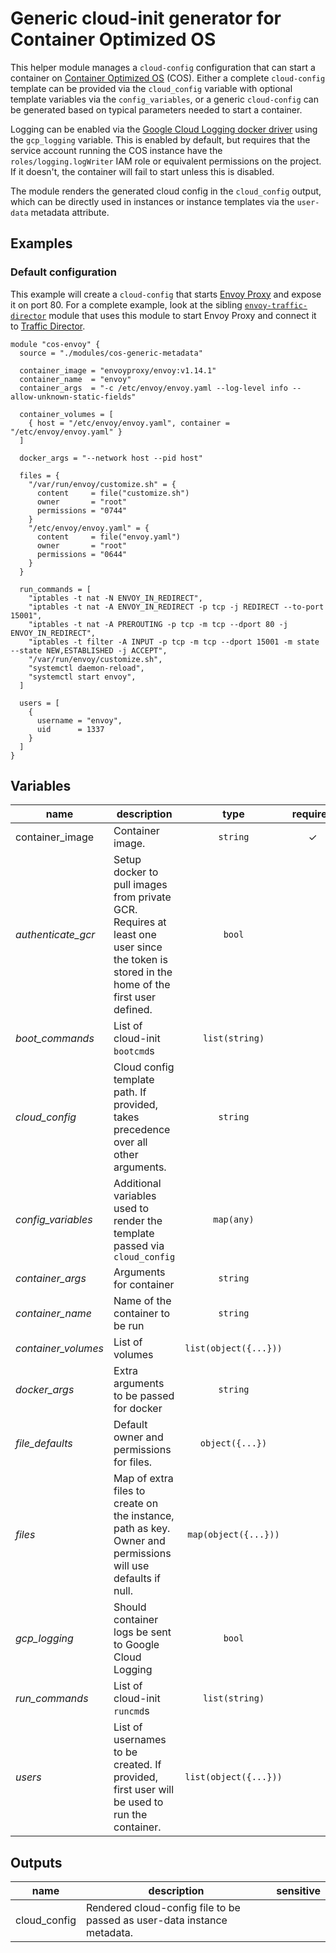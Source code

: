 # Generic cloud-init generator for Container Optimized OS

This helper module manages a `cloud-config` configuration that can start a container on [Container Optimized OS](https://cloud.google.com/container-optimized-os/docs) (COS). Either a complete `cloud-config` template can be provided via the `cloud_config` variable with optional template variables via the `config_variables`, or a generic `cloud-config` can be generated based on typical parameters needed to start a container.

Logging can be enabled via the [Google Cloud Logging docker driver](https://docs.docker.com/config/containers/logging/gcplogs/) using the `gcp_logging` variable. This is enabled by default, but requires that the service account running the COS instance have the `roles/logging.logWriter` IAM role or equivalent permissions on the project. If it doesn't, the container will fail to start unless this is disabled.

The module renders the generated cloud config in the `cloud_config` output, which can be directly used in instances or instance templates via the `user-data` metadata attribute.

## Examples

### Default configuration

This example will create a `cloud-config` that starts [Envoy Proxy](https://www.envoyproxy.io) and expose it on port 80. For a complete example, look at the sibling [`envoy-traffic-director`](../envoy-traffic-director/README.md) module that uses this module to start Envoy Proxy and connect it to [Traffic Director](https://cloud.google.com/traffic-director).

```hcl
module "cos-envoy" {
  source = "./modules/cos-generic-metadata"

  container_image = "envoyproxy/envoy:v1.14.1"
  container_name  = "envoy"
  container_args  = "-c /etc/envoy/envoy.yaml --log-level info --allow-unknown-static-fields"

  container_volumes = [
    { host = "/etc/envoy/envoy.yaml", container = "/etc/envoy/envoy.yaml" }
  ]

  docker_args = "--network host --pid host"

  files = {
    "/var/run/envoy/customize.sh" = {
      content     = file("customize.sh")
      owner       = "root"
      permissions = "0744"
    }
    "/etc/envoy/envoy.yaml" = {
      content     = file("envoy.yaml")
      owner       = "root"
      permissions = "0644"
    }
  }

  run_commands = [
    "iptables -t nat -N ENVOY_IN_REDIRECT",
    "iptables -t nat -A ENVOY_IN_REDIRECT -p tcp -j REDIRECT --to-port 15001",
    "iptables -t nat -A PREROUTING -p tcp -m tcp --dport 80 -j ENVOY_IN_REDIRECT",
    "iptables -t filter -A INPUT -p tcp -m tcp --dport 15001 -m state --state NEW,ESTABLISHED -j ACCEPT",
    "/var/run/envoy/customize.sh",
    "systemctl daemon-reload",
    "systemctl start envoy",
  ]

  users = [
    {
      username = "envoy",
      uid      = 1337
    }
  ]
}
```

<!-- BEGIN TFDOC -->
## Variables

| name | description | type | required | default |
|---|---|:---: |:---:|:---:|
| container_image | Container image. | <code title="">string</code> | ✓ |  |
| *authenticate_gcr* | Setup docker to pull images from private GCR. Requires at least one user since the token is stored in the home of the first user defined. | <code title="">bool</code> |  | <code title="">false</code> |
| *boot_commands* | List of cloud-init `bootcmd`s | <code title="list&#40;string&#41;">list(string)</code> |  | <code title="">[]</code> |
| *cloud_config* | Cloud config template path. If provided, takes precedence over all other arguments. | <code title="">string</code> |  | <code title="">null</code> |
| *config_variables* | Additional variables used to render the template passed via `cloud_config` | <code title="map&#40;any&#41;">map(any)</code> |  | <code title="">{}</code> |
| *container_args* | Arguments for container | <code title="">string</code> |  | <code title=""></code> |
| *container_name* | Name of the container to be run | <code title="">string</code> |  | <code title="">container</code> |
| *container_volumes* | List of volumes | <code title="list&#40;object&#40;&#123;&#10;host      &#61; string,&#10;container &#61; string&#10;&#125;&#41;&#41;">list(object({...}))</code> |  | <code title="">[]</code> |
| *docker_args* | Extra arguments to be passed for docker | <code title="">string</code> |  | <code title="">null</code> |
| *file_defaults* | Default owner and permissions for files. | <code title="object&#40;&#123;&#10;owner       &#61; string&#10;permissions &#61; string&#10;&#125;&#41;">object({...})</code> |  | <code title="&#123;&#10;owner       &#61; &#34;root&#34;&#10;permissions &#61; &#34;0644&#34;&#10;&#125;">...</code> |
| *files* | Map of extra files to create on the instance, path as key. Owner and permissions will use defaults if null. | <code title="map&#40;object&#40;&#123;&#10;content     &#61; string&#10;owner       &#61; string&#10;permissions &#61; string&#10;&#125;&#41;&#41;">map(object({...}))</code> |  | <code title="">{}</code> |
| *gcp_logging* | Should container logs be sent to Google Cloud Logging | <code title="">bool</code> |  | <code title="">true</code> |
| *run_commands* | List of cloud-init `runcmd`s | <code title="list&#40;string&#41;">list(string)</code> |  | <code title="">[]</code> |
| *users* | List of usernames to be created. If provided, first user will be used to run the container. | <code title="list&#40;object&#40;&#123;&#10;username &#61; string,&#10;uid      &#61; number,&#10;&#125;&#41;&#41;">list(object({...}))</code> |  | <code title="&#91;&#10;&#93;">...</code> |

## Outputs

| name | description | sensitive |
|---|---|:---:|
| cloud_config | Rendered cloud-config file to be passed as user-data instance metadata. |  |
<!-- END TFDOC -->
